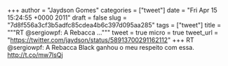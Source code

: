 
+++
author = "Jaydson Gomes"
categories = ["tweet"]
date = "Fri Apr 15 15:24:55 +0000 2011"
draft = false
slug = "7d8f556a3cf3b5adfc85cdea4b6c397d095aa285"
tags = ["tweet"]
title = """RT @sergiowpf: A Rebacca ..."""
tweet = true
micro = true
tweet_url = "https://twitter.com/jaydson/status/58913700291162112"
+++
RT @sergiowpf: A Rebacca Black ganhou o meu respeito com essa. http://t.co/mw7lsQj
